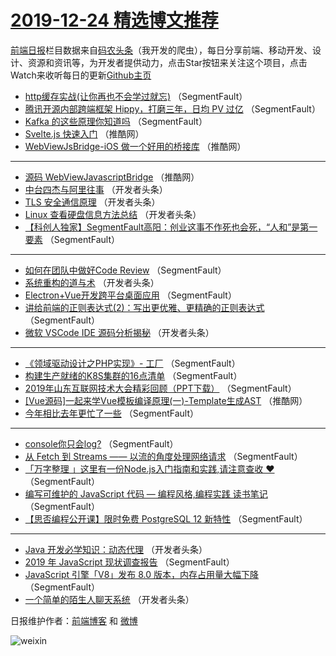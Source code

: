 # [2019-12-24 精选博文推荐](https://toutiao.qdkfweb.cn/date/2019/12/24)

[前端日报](https://qdkfweb.cn/c/news)栏目数据来自[码农头条](https://toutiao.qdkfweb.cn/)（我开发的爬虫），每日分享前端、移动开发、设计、资源和资讯等，为开发者提供动力，点击Star按钮来关注这个项目，点击Watch来收听每日的更新[Github主页](https://github.com/kujian/frontendDaily)
* [http缓存实战(让你再也不会学过就忘)](https://toutiao.qdkfweb.cn/134272.html) （SegmentFault）
* [腾讯开源内部跨端框架 Hippy，打磨三年，日均 PV 过亿](https://toutiao.qdkfweb.cn/134266.html) （SegmentFault）
* [Kafka 的这些原理你知道吗](https://toutiao.qdkfweb.cn/134269.html) （SegmentFault）
* [Svelte.js 快速入门](https://toutiao.qdkfweb.cn/134285.html) （推酷网）
* [WebViewJsBridge-iOS 做一个好用的桥接库](https://toutiao.qdkfweb.cn/134287.html) （推酷网）

***
* [源码 WebViewJavascriptBridge](https://toutiao.qdkfweb.cn/134288.html) （推酷网）
* [中台四杰与阿里往事](https://toutiao.qdkfweb.cn/134280.html) （开发者头条）
* [TLS 安全通信原理](https://toutiao.qdkfweb.cn/134275.html) （开发者头条）
* [Linux 查看硬盘信息方法总结](https://toutiao.qdkfweb.cn/134277.html) （开发者头条）
* [【科创人独家】SegmentFault高阳：创业这事不作死也会死，“人和”是第一要素](https://toutiao.qdkfweb.cn/134256.html) （SegmentFault）

***
* [如何在团队中做好Code Review](https://toutiao.qdkfweb.cn/134267.html) （SegmentFault）
* [系统重构的道与术](https://toutiao.qdkfweb.cn/134278.html) （开发者头条）
* [Electron+Vue开发跨平台桌面应用](https://toutiao.qdkfweb.cn/134257.html) （SegmentFault）
* [讲给前端的正则表达式(2)：写出更优雅、更精确的正则表达式](https://toutiao.qdkfweb.cn/134268.html) （SegmentFault）
* [微软 VSCode IDE 源码分析揭秘](https://toutiao.qdkfweb.cn/134279.html) （开发者头条）

***
* [《领域驱动设计之PHP实现》- 工厂](https://toutiao.qdkfweb.cn/134258.html) （SegmentFault）
* [构建生产就绪的K8S集群的16点清单](https://toutiao.qdkfweb.cn/134259.html) （SegmentFault）
* [2019年山东互联网技术大会精彩回顾（PPT下载）](https://toutiao.qdkfweb.cn/134270.html) （SegmentFault）
* [[Vue源码]一起来学Vue模板编译原理(一)-Template生成AST](https://toutiao.qdkfweb.cn/134286.html) （推酷网）
* [今年相比去年更忙了一些](https://toutiao.qdkfweb.cn/134260.html) （SegmentFault）

***
* [console你只会log?](https://toutiao.qdkfweb.cn/134271.html) （SegmentFault）
* [从 Fetch 到 Streams —— 以流的角度处理网络请求](https://toutiao.qdkfweb.cn/134261.html) （SegmentFault）
* [「万字整理 」这里有一份Node.js入门指南和实践,请注意查收 ❤️](https://toutiao.qdkfweb.cn/134262.html) （SegmentFault）
* [编写可维护的 JavaScript 代码 &#8212; 编程风格,编程实践 读书笔记](https://toutiao.qdkfweb.cn/134273.html) （SegmentFault）
* [【思否编程公开课】限时免费 PostgreSQL 12 新特性](https://toutiao.qdkfweb.cn/134263.html) （SegmentFault）

***
* [Java 开发必学知识：动态代理](https://toutiao.qdkfweb.cn/134274.html) （开发者头条）
* [2019 年 JavaScript 现状调查报告](https://toutiao.qdkfweb.cn/134264.html) （SegmentFault）
* [JavaScript 引擎「V8」发布 8.0 版本，内存占用量大幅下降](https://toutiao.qdkfweb.cn/134265.html) （SegmentFault）
* [一个简单的陌生人聊天系统](https://toutiao.qdkfweb.cn/134276.html) （开发者头条）

日报维护作者：[前端博客](https://qdkfweb.cn/) 和 [微博](https://qdkfweb.cn/go/weibo)

![weixin](https://user-images.githubusercontent.com/3055447/38468989-651132ac-3b80-11e8-8e6b-15122322a9d7.png)